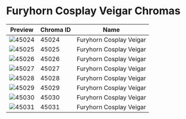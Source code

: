 # Furyhorn Cosplay Veigar Chromas

| Preview | Chroma ID | Name |
|---------|-----------|------|
| ![45024](https://raw.communitydragon.org/latest/plugins/rcp-be-lol-game-data/global/default/v1/champion-chroma-images/45/45024.png) | 45024 | Furyhorn Cosplay Veigar |
| ![45025](https://raw.communitydragon.org/latest/plugins/rcp-be-lol-game-data/global/default/v1/champion-chroma-images/45/45025.png) | 45025 | Furyhorn Cosplay Veigar |
| ![45026](https://raw.communitydragon.org/latest/plugins/rcp-be-lol-game-data/global/default/v1/champion-chroma-images/45/45026.png) | 45026 | Furyhorn Cosplay Veigar |
| ![45027](https://raw.communitydragon.org/latest/plugins/rcp-be-lol-game-data/global/default/v1/champion-chroma-images/45/45027.png) | 45027 | Furyhorn Cosplay Veigar |
| ![45028](https://raw.communitydragon.org/latest/plugins/rcp-be-lol-game-data/global/default/v1/champion-chroma-images/45/45028.png) | 45028 | Furyhorn Cosplay Veigar |
| ![45029](https://raw.communitydragon.org/latest/plugins/rcp-be-lol-game-data/global/default/v1/champion-chroma-images/45/45029.png) | 45029 | Furyhorn Cosplay Veigar |
| ![45030](https://raw.communitydragon.org/latest/plugins/rcp-be-lol-game-data/global/default/v1/champion-chroma-images/45/45030.png) | 45030 | Furyhorn Cosplay Veigar |
| ![45031](https://raw.communitydragon.org/latest/plugins/rcp-be-lol-game-data/global/default/v1/champion-chroma-images/45/45031.png) | 45031 | Furyhorn Cosplay Veigar |